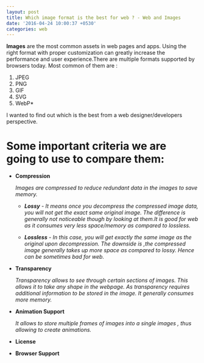 ```yaml
---
layout: post
title: Which image format is the best for web ? - Web and Images
date: '2016-04-24 10:00:37 +0530'
categories: web
---
```


**Images** are the most common assets in web pages and apps. Using the right format with proper customization can greatly increase the performance and user experience.There are multiple formats supported by browsers today. Most common of them are :

1. JPEG
2. PNG
3. GIF
4. SVG
5. WebP*

I wanted to find out which is the best from a web designer/developers perspective.

# Some important criteria we are going to use to compare them:

- **Compression**

  _Images are compressed to reduce redundant data in the images to save memory._

  - **_Lossy_** - _It means once you decompress the compressed image data, you will not get the exact same original image. The difference is generally not noticeable though by looking at them.It is good for web as it consumes very less space/memory as compared to lossless._

  - **_Lossless_** - _In this case, you will get exactly the same image as the original upon decompression. The downside is ,the compressed image generally takes up more space as compared to lossy. Hence can be sometimes bad for web._

- **Transparency**

  _Transparency allows to see through certain sections of images. This allows it to take any shape in the webpage. As transparency requires additional information to be stored in the image. It generally consumes more memory._

- **Animation Support**

  _It allows to store multiple frames of images into a single images , thus allowing to create animations._

- **License**
- **Browser Support**
